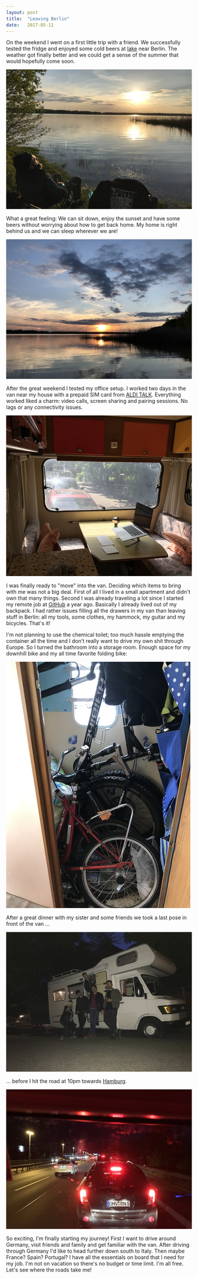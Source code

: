 ```yaml
---
layout: post
title:  "Leaving Berlin"
date:   2017-05-11
---
```


On the weekend I went on a first little trip with a friend. We successfully tested the fridge and enjoyed some cold beers at [lake](https://www.google.com/maps/place/Strandbad+Motzen/@52.2110184,13.5722572,2143m) near Berlin. The weather got finally better and we could get a sense of the summer that would hopefully come soon.

![Relaxing and drinking a beer at a lake](/assets/images/IMG_7677.JPG)

What a great feeling: We can sit down, enjoy the sunset and have some beers without worrying about how to get back home. My home is right behind us and we can sleep wherever we are!

![Relaxing and drinking a beer at a lake](/assets/images/IMG_7678.JPG)

After the great weekend I tested my office setup. I worked two days in the van near my house with a prepaid SIM card from [ALDI TALK](https://www.alditalk.de/). Everything worked liked a charm: video calls, screen sharing and pairing sessions. No lags or any connectivity issues.

![Working in the mobile office in front of my house](/assets/images/IMG_7735.JPG)

I was finally ready to "move" into the van. Deciding which items to bring with me was not a big deal. First of all I lived in a small apartment and didn't own that many things. Second I was already traveling a lot since I started my remote job at [GitHub](https://github.com/) a year ago. Basically I already lived out of my backpack. I had rather issues filling all the drawers in my van than leaving stuff in Berlin: all my tools, some clothes, my hammock, my guitar and my bicycles. That's it!

I'm not planning to use the chemical toilet; too much hassle emptying the container all the time and I don't really want to drive my own shit through Europe. So I turned the bathroom into a storage room. Enough space for my downhill bike and my all time favorite folding bike:

![Working in the mobile office in front of my house](/assets/images/IMG_7965.JPG)

After a great dinner with my sister and some friends we took a last pose in front of the van ...

![Posing in front of the van](/assets/images/IMG_7955.JPG)

... before I hit the road at 10pm towards [Hamburg](https://www.google.com/maps/place/Hamburg,+Germany/@53.5586526,9.647641,10z).

![On the highway towards Hamburg](/assets/images/IMG_7956.JPG)

So exciting, I'm finally starting my journey! First I want to drive around Germany, visit friends and family and get familiar with the van. After driving through Germany I'd like to head further down south to Italy. Then maybe France? Spain? Portugal? I have all the essentials on board that I need for my job. I'm not on vacation so there's no budget or time limit. I'm all free. Let's see where the roads take me!
